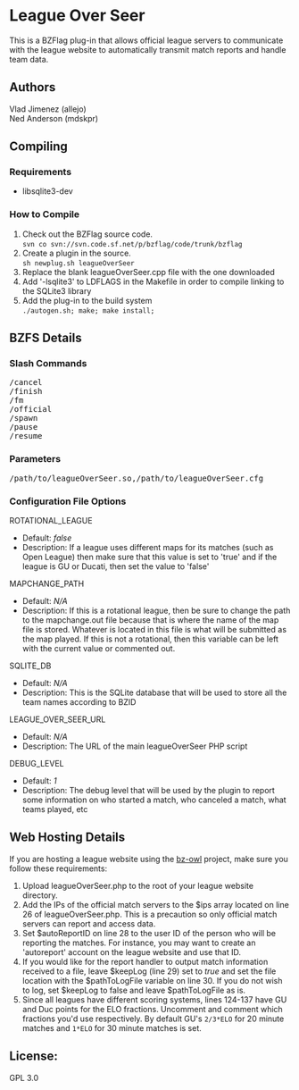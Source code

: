 # League Over Seer

This is a BZFlag plug-in that allows official league servers to communicate with the league website to automatically transmit match reports and handle team data.

## Authors

Vlad Jimenez (allejo)<br>
Ned Anderson (mdskpr)

## Compiling
### Requirements

* libsqlite3-dev

### How to Compile
1. Check out the BZFlag source code.<br>
```svn co svn://svn.code.sf.net/p/bzflag/code/trunk/bzflag ```
2. Create a plugin in the source.<br>
```sh newplug.sh leagueOverSeer```
3. Replace the blank leagueOverSeer.cpp file with the one downloaded
4. Add '-lsqlite3' to LDFLAGS in the Makefile in order to compile linking to the SQLite3 library
5. Add the plug-in to the build system<br>
```./autogen.sh; make; make install;```

## BZFS Details
### Slash Commands
<pre>
/cancel
/finish
/fm
/official
/spawn
/pause
/resume
</pre>

### Parameters
<pre>/path/to/leagueOverSeer.so,/path/to/leagueOverSeer.cfg</pre>

### Configuration File Options

ROTATIONAL_LEAGUE

* Default: <em>false</em>
* Description:  If a league uses different maps for its matches (such as Open League) then make sure that this value is set to 'true' and if the league is GU or Ducati, then set the value to 'false'

MAPCHANGE_PATH

* Default: <em>N/A</em>
* Description: If this is a rotational league, then be sure to change the path to the mapchange.out file because that is where the name of the map file is stored. Whatever is located in this file is what will be submitted as the map played. If this is not a rotational, then this variable can be left with the current value or commented out.

SQLITE_DB

* Default: <em>N/A</em>
* Description: This is the SQLite database that will be used to store all the team names according to BZID

LEAGUE_OVER_SEER_URL

* Default: <em>N/A</em>
* Description: The URL of the main leagueOverSeer PHP script

DEBUG_LEVEL

* Default: <em>1</em>
* Description: The debug level that will be used by the plugin to report some information on who started a match, who canceled a match, what teams played, etc

## Web Hosting Details
If you are hosting a league website using the <a href="https://code.google.com/p/bz-owl/" target="_blank">bz-owl</a> project, make sure you follow these requirements:

1. Upload leagueOverSeer.php to the root of your league website directory.
2. Add the IPs of the official match servers to the $ips array located on line 26 of leagueOverSeer.php. This is a precaution so only official match servers can report and access data.
3. Set $autoReportID on line 28 to the user ID of the person who will be reporting the matches. For instance, you may want to create an 'autoreport' account on the league website and use that ID.
4. If you would like for the report handler to output match information received to a file, leave $keepLog (line 29) set to <em>true</em> and set the file location with the $pathToLogFile variable on line 30. If you do not wish to log, set $keepLog to false and leave $pathToLogFile as is.
5. Since all leagues have different scoring systems, lines 124-137 have GU and Duc points for the ELO fractions. Uncomment and comment which fractions you'd use respectively. By default GU's ```2/3*ELO``` for 20 minute matches and ```1*ELO``` for 30 minute matches is set.

## License:
GPL 3.0
